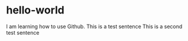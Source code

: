# hello-world
I am learning how to use Github.
This is a test sentence
This is a second test sentence
